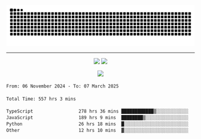 <div align="center">
  <picture>
      <source
    media="(prefers-color-scheme: dark)"
      srcset="https://raw.githubusercontent.com/platane/snk/output/github-contribution-grid-snake-dark.svg"
      />
    <source
      media="(prefers-color-scheme: light)"
      srcset="https://raw.githubusercontent.com/xct007/xct007/output/github-contribution-grid-snake.svg"
      />
    <img
      alt="Snake"
      src="https://raw.githubusercontent.com/xct007/xct007/output/github-contribution-grid-snake.svg"
      />
  </picture>

</div>

___
<p align="center">
  <img src="https://readme-stats-blush-eta.vercel.app/api/top-langs/?username=xct007&layout=compact" />
  <img src="https://readme-stats-blush-eta.vercel.app/api?username=xct007&show_icons=true&theme=transparent&hide_title=true&include_all_commits=true" />
</p>

<p align="center">
  <img src="https://github-profile-trophy.vercel.app/?username=xct007&no-bg=true&rank=S,SS,SSS,A,AA,AAA,UNKNOWN,SECRET&row=3&title=-Followers,-Stars&margin-w=15&margin-h=15&column=2" />
</p>
<!--START_SECTION:waka-->

```txt
From: 06 November 2024 - To: 07 March 2025

Total Time: 557 hrs 3 mins

TypeScript                 278 hrs 36 mins ████████████▒░░░░░░░░░░░░   48.95 %
JavaScript                 189 hrs 9 mins  ████████▒░░░░░░░░░░░░░░░░   33.23 %
Python                     26 hrs 18 mins  █░░░░░░░░░░░░░░░░░░░░░░░░   04.62 %
Other                      12 hrs 10 mins  ▓░░░░░░░░░░░░░░░░░░░░░░░░   02.14 %
```

<!--END_SECTION:waka-->
